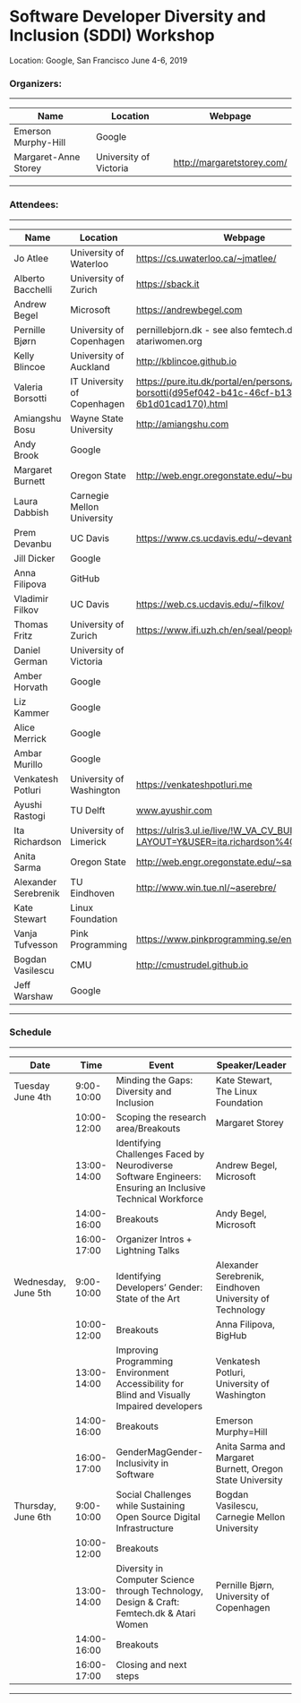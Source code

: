 # Software Developer Diversity and Inclusion (SDDI) Workshop

Location: Google, San Francisco
June 4-6, 2019

### Organizers: 

---

| Name | Location | Webpage | 
| ---- | -------- | ---------------| 
| Emerson Murphy-Hill | Google | | 
| Margaret-Anne Storey | University of Victoria | http://margaretstorey.com/ | 

---


### Attendees: 

---

| Name | Location | Webpage | 
| ---- | -------- | ---------------| 
| Jo Atlee | University of Waterloo | https://cs.uwaterloo.ca/~jmatlee/ | 
| Alberto Bacchelli | University of Zurich | https://sback.it | 
| Andrew Begel | Microsoft | https://andrewbegel.com |
| Pernille Bjørn | University of Copenhagen | pernillebjorn.dk  - see also femtech.dk and atariwomen.org | 
| Kelly Blincoe | University of Auckland | http://kblincoe.github.io |
| Valeria Borsotti | IT University of Copenhagen | https://pure.itu.dk/portal/en/persons/valeria-borsotti(d95ef042-b41c-46cf-b133-6b1d01cad170).html | 
| Amiangshu Bosu | Wayne State University | http://amiangshu.com | 
| Andy Brook | Google | | 
| Margaret Burnett | Oregon State | http://web.engr.oregonstate.edu/~burnett/ | 
| Laura Dabbish| Carnegie Mellon University | | 
| Prem Devanbu | UC Davis | https://www.cs.ucdavis.edu/~devanbu |
| Jill Dicker | Google | | 
| Anna Filipova | GitHub | | 
| Vladimir Filkov | UC Davis | https://web.cs.ucdavis.edu/~filkov/ | 
| Thomas Fritz | University of Zurich | https://www.ifi.uzh.ch/en/seal/people/fritz.html | 
| Daniel German | University of Victoria | | 
| Amber Horvath | Google | | 
| Liz Kammer | Google | | 
| Alice Merrick | Google | | 
| Ambar Murillo | Google | | 
| Venkatesh Potluri | University of Washington | https://venkateshpotluri.me |
| Ayushi Rastogi | TU Delft | www.ayushir.com | 
| Ita Richardson | University of Limerick | https://ulris3.ul.ie/live/!W_VA_CV_BUILDER.POPUP?LAYOUT=Y&USER=ita.richardson%40lero.ie | 
| Anita Sarma | Oregon State | http://web.engr.oregonstate.edu/~sarmaa/ | 
| Alexander Serebrenik | TU Eindhoven | http://www.win.tue.nl/~aserebre/ | 
| Kate Stewart | Linux Foundation | | 
| Vanja Tufvesson |  Pink Programming | https://www.pinkprogramming.se/en/ | 
| Bogdan Vasilescu |  CMU | http://cmustrudel.github.io | 
| Jeff Warshaw | Google | |

---


### Schedule

---

| Date | Time | Event | Speaker/Leader | 
| ---- | ---- | ----- | ---------------| 
| Tuesday June 4th | 9:00-10:00 | Minding the Gaps: Diversity and Inclusion | Kate Stewart, The Linux Foundation  | 
| | 10:00-12:00 | Scoping the research area/Breakouts | Margaret Storey |
| | 13:00-14:00 | Identifying Challenges Faced by Neurodiverse Software Engineers: Ensuring an Inclusive Technical Workforce | Andrew Begel, Microsoft |
| | 14:00-16:00 | Breakouts | Andy Begel, Microsoft | 
| | 16:00-17:00| Organizer Intros + Lightning Talks | |
| Wednesday, June 5th | 9:00-10:00 | Identifying Developers’ Gender: State of the Art | Alexander Serebrenik, Eindhoven University of Technology |
| | 10:00-12:00 | Breakouts | Anna Filipova, BigHub | 
| | 13:00-14:00 | Improving Programming Environment Accessibility for Blind and Visually Impaired developers | Venkatesh Potluri, University of Washington |
| | 14:00-16:00 | Breakouts | Emerson Murphy=Hill | 
| | 16:00-17:00 | GenderMagGender-Inclusivity in Software | Anita Sarma and Margaret Burnett, Oregon State University |
| Thursday, June 6th | 9:00-10:00 | Social Challenges while Sustaining Open Source Digital Infrastructure | Bogdan Vasilescu, Carnegie Mellon University |
| | 10:00-12:00 | Breakouts | |
| | 13:00-14:00 | Diversity in Computer Science through Technology, Design & Craft: Femtech.dk & Atari Women | Pernille Bjørn, University of Copenhagen | 
| | 14:00-16:00 | Breakouts | | 
| | 16:00-17:00 | Closing and next steps | |


---


